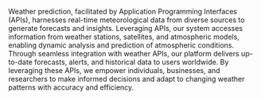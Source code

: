 
Weather prediction, facilitated by Application Programming Interfaces (APIs), harnesses real-time meteorological data from diverse sources to generate forecasts and insights. Leveraging APIs, our system accesses information from weather stations, satellites, and atmospheric models, enabling dynamic analysis and prediction of atmospheric conditions. Through seamless integration with weather APIs, our platform delivers up-to-date forecasts, alerts, and historical data to users worldwide. By leveraging these APIs, we empower individuals, businesses, and researchers to make informed decisions and adapt to changing weather patterns with accuracy and efficiency.
